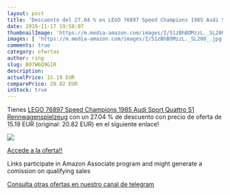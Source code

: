 ```yaml
---
layout: post
title: 'Descuento del 27.04 % en LEGO 76897 Speed Champions 1985 Audi Spo'
date: 2020-11-17 19:58:07
thumbnailImage: 'https://m.media-amazon.com/images/I/51zBhBOMzzL._SL200_.jpg'
images: [ 'https://m.media-amazon.com/images/I/51zBhBOMzzL._SL200_.jpg' ]
comments: true
category: ofertas
author: ring
slug: B07W6Q9G1R
description:
actualPrice: 15.19 EUR
comparePrice: 20.82 EUR
inStock: true
---
```


Tienes [LEGO 76897 Speed Champions 1985 Audi Sport Quattro S1 Rennwagenspielzeug](https://www.amazon.de/dp/B07W6Q9G1R/?tag=redken02-21) con un 27.04 % de descuento con precio de oferta de 15.19 EUR (original: 20.82 EUR) en el siguiente enlace!

[![](https://m.media-amazon.com/images/I/51zBhBOMzzL._SL200_.jpg)](https://www.amazon.de/dp/B07W6Q9G1R/?tag=redken02-21)

[Accede a la oferta!!](https://www.amazon.de/dp/B07W6Q9G1R/?tag=redken02-21)

Links participate in Amazon Associate program and might generate a comission on qualifying sales

[Consulta otras ofertas en nuestro canal de telegram](https://t.me/s/ofertas25)
